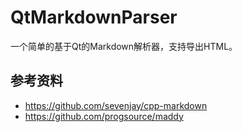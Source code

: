 # QtMarkdownParser

一个简单的基于Qt的Markdown解析器，支持导出HTML。

## 参考资料

- https://github.com/sevenjay/cpp-markdown
- https://github.com/progsource/maddy